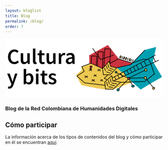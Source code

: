 ```yaml
---
layout: bloglist
title: Blog
permalink: /blog/
order: 7
---
```


![Logo Blog](/assets/blog/logo-blog.png)
### Blog de la Red Colombiana de Humanidades Digitales

## Cómo participar

La información acerca de los tipos de contenidos del blog y cómo participar en él se encuentran [aquí](../blog-acerca).